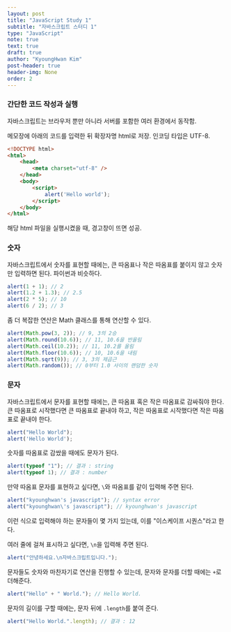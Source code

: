 ```yaml
---
layout: post
title: "JavaScript Study 1"
subtitle: "자바스크립트 스터디 1"
type: "JavaScript"
note: true
text: true
draft: true
author: "KyoungHwan Kim"
post-header: true
header-img: None
order: 2
---
```


### 간단한 코드 작성과 실행

자바스크립트는 브라우저 뿐만 아니라 서버를 포함한 여러 환경에서 동작함.

메모장에 아래의 코드를 입력한 뒤 확장자명 html로 저장. 인코딩 타입은 UTF-8.

```html
<!DOCTYPE html>
<html>
    <head>
        <meta charset="utf-8" />
    </head>
    <body>
        <script>
            alert('Hello world');
        </script>
    </body>
</html>
```

해당 html 파일을 실행시켰을 때, 경고창이 뜨면 성공.

### 숫자

자바스크립트에서 숫자를 표현할 때에는, 큰 따옴표나 작은 따옴표를 붙이지 않고 숫자만 입력하면 된다. 파이썬과 비슷하다.

```javascript
alert(1 + 1); // 2
alert(1.2 + 1.3); // 2.5
alert(2 * 5); // 10
alert(6 / 2); // 3
```

좀 더 복잡한 연산은 Math 클래스를 통해 연산할 수 있다.

```javascript
alert(Math.pow(3, 2)); // 9, 3의 2승
alert(Math.round(10.6)); // 11, 10.6을 반올림
alert(Math.ceil(10.2)); // 11, 10.2를 올림
alert(Math.floor(10.6)); // 10, 10.6을 내림
alert(Math.sqrt(9)); // 3, 3의 제곱근
alert(Math.random()); // 0부터 1.0 사이의 랜덤한 숫자
```

### 문자

자바스크립트에서 문자를 표현할 때에는, 큰 따옴표 혹은 작은 따옴표로 감싸줘야 한다. 큰 따옴표로 시작했다면 큰 따옴표로 끝내야 하고, 작은 따옴표로 시작했다면 작은 따옴표로 끝내야 한다.

```javascript
alert("Hello World");
alert('Hello World');
```

숫자를 따옴표로 감쌌을 때에도 문자가 된다.

```javascript
alert(typeof "1"); // 결과 : string
alert(typeof 1); // 결과 : number
```

만약 따옴표 문자를 표현하고 싶다면, `\`와 따옴표를 같이 입력해 주면 된다.

```javascript
alert("kyounghwan's javascript"); // syntax error
alert("kyounghwan\'s javascript"); // kyounghwan's javascript
```

이런 식으로 입력해야 하는 문자들이 몇 가지 있는데, 이를 "이스케이프 시퀀스"라고 한다.

여러 줄에 걸쳐 표시하고 싶다면, `\n`을 입력해 주면 된다.

```javascript
alert("안녕하세요.\n자바스크립트입니다.");
```

문자들도 숫자와 마찬자기로 연산을 진행할 수 있는데, 문자와 문자를 더할 때에는 `+`로 더해준다.

```javascript
alert("Hello" + " World."); // Hello World.
```

문자의 길이를 구할 때에는, 문자 뒤에 `.length`를 붙여 준다.

```javascript
alert("Hello World.".length); // 결과 : 12
```
